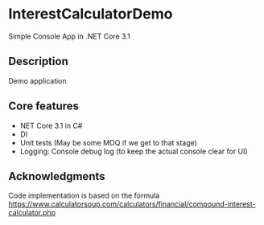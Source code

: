 # InterestCalculatorDemo
Simple Console App in .NET Core 3.1

## Description
Demo application

## Core features

* NET Core 3.1 in C#
* DI
* Unit tests (May be some MOQ if we get to that stage)
* Logging: Console debug log (to keep the actual console clear for UI)


## Acknowledgments
Code implementation is based on the formula
https://www.calculatorsoup.com/calculators/financial/compound-interest-calculator.php